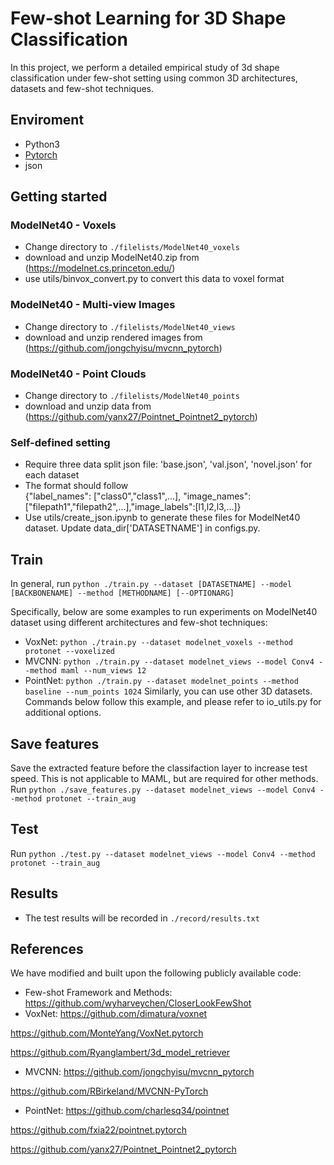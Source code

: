 # Few-shot Learning for 3D Shape Classification
In this project, we perform a detailed empirical study of 3d shape classification under few-shot setting using common 3D architectures, datasets and few-shot techniques.

## Enviroment
 - Python3
 - [Pytorch](http://pytorch.org/)
 - json

## Getting started
### ModelNet40 - Voxels
* Change directory to `./filelists/ModelNet40_voxels`
* download and unzip ModelNet40.zip from (https://modelnet.cs.princeton.edu/)
* use utils/binvox_convert.py to convert this data to voxel format

### ModelNet40 - Multi-view Images
* Change directory to `./filelists/ModelNet40_views`
* download and unzip rendered images from (https://github.com/jongchyisu/mvcnn_pytorch)

### ModelNet40 - Point Clouds
* Change directory to `./filelists/ModelNet40_points`
* download and unzip data from (https://github.com/yanx27/Pointnet_Pointnet2_pytorch)

### Self-defined setting
* Require three data split json file: 'base.json', 'val.json', 'novel.json' for each dataset  
* The format should follow   
{"label_names": ["class0","class1",...], "image_names": ["filepath1","filepath2",...],"image_labels":[l1,l2,l3,...]}  
* Use utils/create_json.ipynb to generate these files for ModelNet40 dataset. Update data_dir['DATASETNAME'] in configs.py.  

## Train
In general, run
```python ./train.py --dataset [DATASETNAME] --model [BACKBONENAME] --method [METHODNAME] [--OPTIONARG]```

Specifically, below are some examples to run experiments on ModelNet40 dataset using different architectures and few-shot techniques:
* VoxNet: `python ./train.py --dataset modelnet_voxels --method protonet --voxelized`
* MVCNN: `python ./train.py --dataset modelnet_views --model Conv4 --method maml --num_views 12`
* PointNet: `python ./train.py --dataset modelnet_points --method baseline --num_points 1024`
Similarly, you can use other 3D datasets. Commands below follow this example, and please refer to io_utils.py for additional options.

## Save features
Save the extracted feature before the classifaction layer to increase test speed. This is not applicable to MAML, but are required for other methods.
Run
```python ./save_features.py --dataset modelnet_views --model Conv4 --method protonet --train_aug```

## Test
Run
```python ./test.py --dataset modelnet_views --model Conv4 --method protonet --train_aug```

## Results
* The test results will be recorded in `./record/results.txt`

## References
We have modified and built upon the following publicly available code:
* Few-shot Framework and Methods: 
https://github.com/wyharveychen/CloserLookFewShot 
* VoxNet: 
https://github.com/dimatura/voxnet

https://github.com/MonteYang/VoxNet.pytorch

https://github.com/Ryanglambert/3d_model_retriever
* MVCNN: 
https://github.com/jongchyisu/mvcnn_pytorch

https://github.com/RBirkeland/MVCNN-PyTorch
* PointNet: 
https://github.com/charlesq34/pointnet

https://github.com/fxia22/pointnet.pytorch

https://github.com/yanx27/Pointnet_Pointnet2_pytorch
